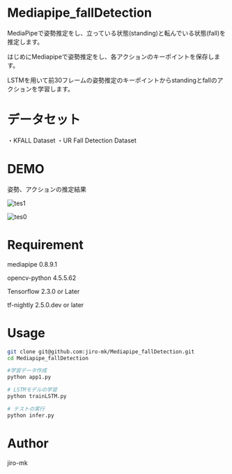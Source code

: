 # Mediapipe_fallDetection

MediaPipeで姿勢推定をし、立っている状態(standing)と転んでいる状態(fall)を推定します。

はじめにMediapipeで姿勢推定をし、各アクションのキーポイントを保存します。

LSTMを用いて前30フレームの姿勢推定のキーポイントからstandingとfallのアクションを学習します。


# データセット

・KFALL Dataset
・UR Fall Detection Dataset

# DEMO

姿勢、アクションの推定結果

![tes1](https://user-images.githubusercontent.com/93971055/185788659-7b7a1b0f-0eb3-4274-bb27-20b7ea270938.gif)

![tes0](https://user-images.githubusercontent.com/93971055/185788664-6d0883e1-7e56-4309-8bd7-261e60c97047.gif)



# Requirement

mediapipe                    0.8.9.1

opencv-python                4.5.5.62   

Tensorflow                   2.3.0 or Later

tf-nightly                   2.5.0.dev or later 



# Usage


```bash
git clone git@github.com:jiro-mk/Mediapipe_fallDetection.git
cd Mediapipe_fallDetection

#学習データ作成 
python app1.py 

# LSTMモデルの学習
python trainLSTM.py

# テストの実行
python infer.py

```


# Author

jiro-mk
